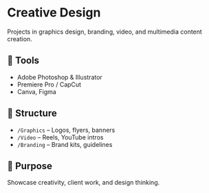 # Creative Design

Projects in graphics design, branding, video, and multimedia content creation.

## 🧰 Tools
- Adobe Photoshop & Illustrator
- Premiere Pro / CapCut
- Canva, Figma

## 📁 Structure
- `/Graphics` – Logos, flyers, banners
- `/Video` – Reels, YouTube intros
- `/Branding` – Brand kits, guidelines

## 🎯 Purpose
Showcase creativity, client work, and design thinking.
